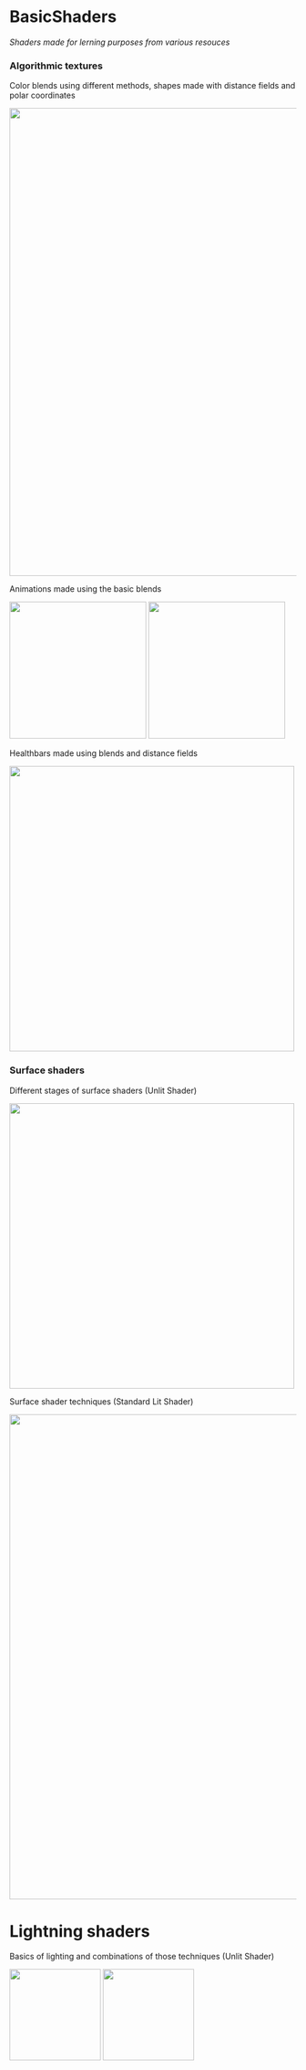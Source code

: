 # BasicShaders

*Shaders made for lerning purposes from various resouces*

### Algorithmic textures

Color blends using different methods, shapes made with distance fields and polar coordinates

<img src="https://user-images.githubusercontent.com/31730144/144705012-052e7070-2780-4eef-b5b2-7a429acebe53.png" width="820"> 

Animations made using the basic blends

<img src= "https://user-images.githubusercontent.com/31730144/141815397-892c21db-23ff-4555-a92e-dd4a9f8746d1.gif" height="240"> <img src="https://user-images.githubusercontent.com/31730144/141813667-411033c8-dbe7-4ed5-a774-fa4ca2e948eb.gif" height="240">

Healthbars made using blends and distance fields

<img src="https://user-images.githubusercontent.com/31730144/141803049-17c5293e-0763-4423-9787-e86a6ac55bd2.png" width="500">

### Surface shaders

Different stages of surface shaders (Unlit Shader)

<img src="https://user-images.githubusercontent.com/31730144/143614876-26b1904a-d84b-461b-83c0-fd4610699320.png" width="500">

Surface shader techniques (Standard Lit Shader)

<img src="https://user-images.githubusercontent.com/31730144/144711126-f857e462-2370-40e5-a62e-b9ce17c90b8d.png" width="850">

# Lightning shaders

Basics of lighting and combinations of those techniques (Unlit Shader)

<img src="https://user-images.githubusercontent.com/31730144/144746198-523406a6-0872-4881-8716-28842cba346c.png" height="160"> <img src="https://user-images.githubusercontent.com/31730144/143615523-c071eb77-ec03-4967-a4a1-8d48f98dec58.png" height="160"> 

